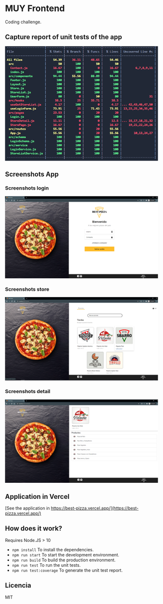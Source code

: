 # MUY Frontend

Coding challenge.

## Capture report of unit tests of the app

![Capture report of unit tests of the app](./.readme-static/screenshot-report-test.png)

## Screenshots App

### Screenshots login

![Screenshot login](./.readme-static/screenshot-login.png)

### Screenshots store

![Screenshot store](./.readme-static/screenshot-store.png)

### Screenshots detail

![Screenshot detail](./.readme-static/screenshot-detail.png)

## Application in Vercel

[See the application in https://best-pizza.vercel.app/](https://best-pizza.vercel.app/)

## How does it work?

Requires Node.JS > 10

- `npm install` To install the dependencies.
- `npm run start` To start the development environment.
- `npm run build` To build the production environment.
- `npm run test` To run the unit tests.
- `npm run test:coverage` To generate the unit test report.

## Licencia

MIT
